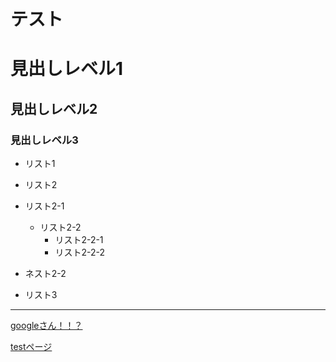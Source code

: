 # テスト



# 見出しレベル1

## 見出しレベル2

### 見出しレベル3

- リスト1

- リスト2

- リスト2-1
  - リスト2-2
    - リスト2-2-1
    - リスト2-2-2
- ネスト2-2
- リスト3
---
[googleさん！！？](https://www.google.co.jp/)

[testページ](./test.html)
